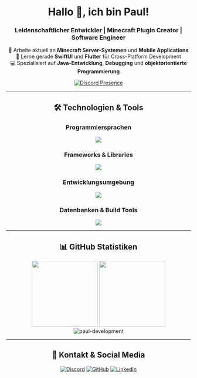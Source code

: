 <div align="center">
<h1>Hallo 👋, ich bin Paul!</h1>
<h3>Leidenschaftlicher Entwickler | Minecraft Plugin Creator | Software Engineer</h3>

<p>
🔭 Arbeite aktuell an <strong>Minecraft Server-Systemen</strong> und <strong>Mobile Applications</strong><br>
🌱 Lerne gerade <strong>SwiftUI</strong> und <strong>Flutter</strong> für Cross-Platform Development<br>
💻 Spezialisiert auf <strong>Java-Entwicklung</strong>, <strong>Debugging</strong> und <strong>objektorientierte Programmierung</strong><br>
</p>

[![Discord Presence](https://lanyard.cnrad.dev/api/472788113501061141)](https://discord.com/users/472788113501061141)

</div>

---

<h2 align="center">🛠️ Technologien & Tools</h2>

<h3 align="center">Programmiersprachen</h3>
<p align="center">
  <img src="https://skillicons.dev/icons?i=java,kotlin,swift,dart,js,html,css" />
</p>

<h3 align="center">Frameworks & Libraries</h3>
<p align="center">
  <img src="https://skillicons.dev/icons?i=flutter,nodejs,apple,bootstrap" />
</p>

<h3 align="center">Entwicklungsumgebung</h3>
<p align="center">
  <img src="https://skillicons.dev/icons?i=vscode,idea,eclipse,git,github" />
</p>

<h3 align="center">Datenbanken & Build Tools</h3>
<p align="center">
  <img src="https://skillicons.dev/icons?i=mysql,maven,gradle,npm" />
</p>

---


<h2 align="center">📊 GitHub Statistiken</h2>

<div align="center">

<img height="180em" src="https://github-readme-stats.vercel.app/api?username=paul-development&show_icons=true&theme=tokyonight&include_all_commits=true&count_private=true&locale=de"/>

<img height="180em" src="https://github-readme-stats.vercel.app/api/top-langs/?username=paul-development&layout=compact&theme=tokyonight&locale=de"/>

</div>

<div align="center">

<img src="https://github-readme-streak-stats.herokuapp.com/?user=paul-development&theme=tokyonight&locale=de" alt="paul-development" />

</div>

---

<h2 align="center">🤝 Kontakt & Social Media</h2>

<div align="center">

[![Discord](https://img.shields.io/badge/Discord-%237289DA.svg?style=for-the-badge&logo=discord&logoColor=white)](https://discord.com/users/472788113501061141)
[![GitHub](https://img.shields.io/badge/GitHub-%23121011.svg?style=for-the-badge&logo=github&logoColor=white)](https://github.com/paul-development)
[![LinkedIn](https://img.shields.io/badge/LinkedIn-%230077B5.svg?style=for-the-badge&logo=linkedin&logoColor=white)](DEIN-LINKEDIN-PROFIL)

</div>

